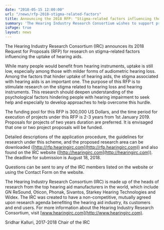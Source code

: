 ```yaml
---
date: "2018-05-15 12:00:00"
url: "/news/rfp-2018-stigma-related-factors"
title: Announcing the 2018 RFP: "Stigma-related factors influencing the uptake of hearing aids"
summary: 'The Hearing Industry Research Consortium wishes to support pre-competitive research that advances understanding of stigma related factors influencing the uptake of hearing aids.'
isPage: true
layout: news
---
```


The Hearing Industry Research Consortium (IRC) announces its 2018 Request for
Proposals (RFP) for research on stigma-related factors influencing the uptake of
hearing aids.

While many people would benefit from hearing instruments, uptake is still low,
especially among those with milder forms of audiometric hearing loss. Among the
factors that hinder uptake of hearing aids, the stigma associated with hearing
aids is an important one. The purpose of this RFP is to stimulate research on
the stigma related to hearing loss and hearing instruments. This research should
deepen understanding of the psychological factors hindering people with hearing
impairment to seek help and especially to develop approaches to help overcome
this hurdle.

The funding pool for this RFP is 300,000 US Dollars, and the time period for
execution of projects under this RFP is 2-3 years from 1st January 2019.
Proposals for projects of two years duration are preferred. It is envisaged that
one or two project proposals will be funded.

Detailed descriptions of the application procedure, the guidelines for research
under this scheme, and the proposed research area can be downloaded
([http://rfp.hearingirc.com](http://rfp.hearingirc.com)) and also found on the
IRC website ([http://hearingirc.com](http://hearingirc.com)). The deadline for
submission is August 18, 2018.

Questions can be sent to any of the IRC members listed on the website or using
the Contact Form on the website.

The Hearing Industry Research Consortium (IRC) is made up of the heads of
research from the top hearing aid manufacturers in the world, which include GN
ReSound, Oticon, Phonak, Sivantos, Starkey Hearing Technologies and Widex. The
IRC was created to have a non-competitive, mutually agreed upon research agenda
benefiting the hearing aid industry, its customers and end users. For more
information about the Hearing Industry Research Consortium, visit
[www.hearingirc.com](http://www.hearingirc.com).

Sridhar Kalluri, 2017-2018 Chair of the IRC
